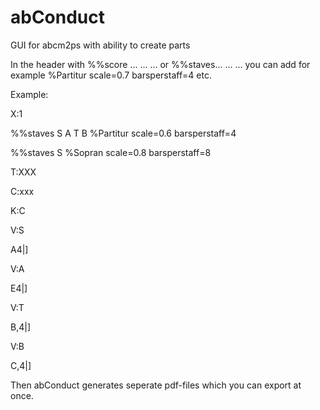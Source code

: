 # abConduct
GUI for abcm2ps with ability to create parts




In the header with %%score ... ... ... or %%staves... ... ... you can add for example %Partitur scale=0.7 barsperstaff=4 etc.



Example:



X:1

%%staves S A T B %Partitur scale=0.6 barsperstaff=4

%%staves S %Sopran scale=0.8 barsperstaff=8

T:XXX

C:xxx

K:C

V:S

A4|]

V:A

E4|]

V:T

B,4|]

V:B

C,4|]



Then abConduct generates seperate pdf-files which you can export at once.
